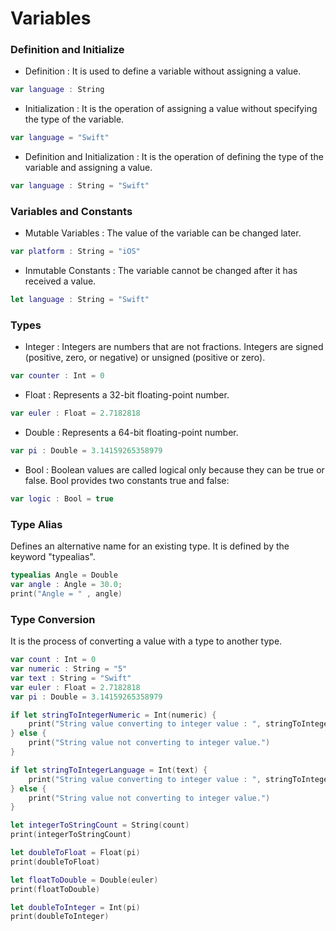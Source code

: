# Variables

### Definition and Initialize

- Definition : It is used to define a variable without assigning a value.
```swift
var language : String
```
- Initialization : It is the operation of assigning a value without specifying the type of the variable.
```swift
var language = "Swift"
```
- Definition and Initialization : It is the operation of defining the type of the variable and assigning a value.
```swift
var language : String = "Swift"
```

### Variables and Constants

- Mutable Variables : The value of the variable can be changed later.
```swift
var platform : String = "iOS"
```

- Inmutable Constants : The variable cannot be changed after it has received a value.
```swift
let language : String = "Swift"
```

### Types

- Integer : Integers are numbers that are not fractions. Integers are signed (positive, zero, or negative) or unsigned (positive or zero).
```swift
var counter : Int = 0
```

- Float : Represents a 32-bit floating-point number.
```swift
var euler : Float = 2.7182818
```

- Double : Represents a 64-bit floating-point number.
```swift
var pi : Double = 3.14159265358979
```

- Bool : Boolean values are called logical only because they can be true or false. Bool provides two constants true and false:
```swift
var logic : Bool = true
```

### Type Alias 
Defines an alternative name for an existing type. It is defined by the keyword "typealias".
```swift
typealias Angle = Double
var angle : Angle = 30.0;
print("Angle = " , angle)
```

### Type Conversion
It is the process of converting a value with a type to another type.
```swift
var count : Int = 0
var numeric : String = "5"
var text : String = "Swift"
var euler : Float = 2.7182818
var pi : Double = 3.14159265358979

if let stringToIntegerNumeric = Int(numeric) {
    print("String value converting to integer value : ", stringToIntegerNumeric)
} else {
    print("String value not converting to integer value.")
}

if let stringToIntegerLanguage = Int(text) {
    print("String value converting to integer value : ", stringToIntegerLanguage)
} else {
    print("String value not converting to integer value.")
}

let integerToStringCount = String(count)
print(integerToStringCount)

let doubleToFloat = Float(pi)
print(doubleToFloat)

let floatToDouble = Double(euler)
print(floatToDouble)

let doubleToInteger = Int(pi)
print(doubleToInteger)
```
